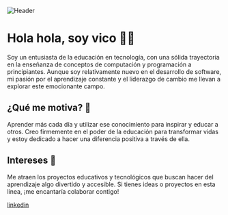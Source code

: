![Header](https://github.com/vviguerashd/vviguerashd/assets/61100317/e5b03f91-662b-4e8b-a65c-d4dc1dc1530f)

# Hola hola, soy vico 🫶🏾

Soy un entusiasta de la educación en tecnología, con una sólida trayectoria en la enseñanza de conceptos de computación y programación a principiantes. Aunque soy relativamente nuevo en el desarrollo de software, mi pasión por el aprendizaje constante y el liderazgo de cambio me llevan a explorar este emocionante campo.

## ¿Qué me motiva? 🔭
Aprender más cada día y utilizar ese conocimiento para inspirar y educar a otros. Creo firmemente en el poder de la educación para transformar vidas y estoy dedicado a hacer una diferencia positiva a través de ella.

## Intereses 🌱
Me atraen los proyectos educativos y tecnológicos que buscan hacer del aprendizaje algo divertido y accesible. Si tienes ideas o proyectos en esta línea, ¡me encantaría colaborar contigo!

[linkedin](https://www.linkedin.com/in/vic-vigueras/)

<!--
**vviguerashd/vviguerashd** is a ✨ _special_ ✨ repository because its `README.md` (this file) appears on your GitHub profile.

Here are some ideas to get you started:

- 🔭 I’m currently working on ...
- 🌱 I’m currently learning ...
- 👯 I’m looking to collaborate on ...
- 🤔 I’m looking for help with ...
- 💬 Ask me about ...
- 📫 How to reach me: ...
- 😄 Pronouns: ...
- ⚡ Fun fact: ...
-->
